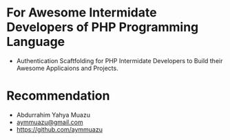 # For Awesome Intermidate Developers of PHP Programming Language

- Authentication Scaftfolding for PHP Intermidate Developers to Build their Awesome Applicaions and Projects.

# Recommendation

- Abdurrahim Yahya Muazu
- aymmuazu@gmail.com
- https://github.com/aymmuazu
